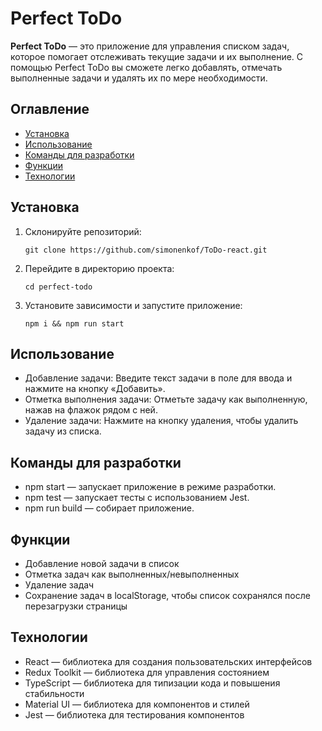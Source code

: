 # Perfect ToDo

**Perfect ToDo** — это приложение для управления списком задач, которое помогает отслеживать текущие задачи и их выполнение. С помощью Perfect ToDo вы сможете легко добавлять, отмечать выполненные задачи и удалять их по мере необходимости.

## Оглавление

- [Установка](#установка)
- [Использование](#использование)
- [Команды для разработки](#команды-для-разработки)
- [Функции](#функции)
- [Технологии](#технологии)

## Установка

1. Склонируйте репозиторий:

   ```
   git clone https://github.com/simonenkof/ToDo-react.git
   ```

2. Перейдите в директорию проекта:

   ```
   cd perfect-todo
   ```

3. Установите зависимости и запустите приложение:

   ```
   npm i && npm run start
   ```

## Использование

- Добавление задачи: Введите текст задачи в поле для ввода и нажмите на кнопку «Добавить».
- Отметка выполнения задачи: Отметьте задачу как выполненную, нажав на флажок рядом с ней.
- Удаление задачи: Нажмите на кнопку удаления, чтобы удалить задачу из списка.

## Команды для разработки

- npm start — запускает приложение в режиме разработки.
- npm test — запускает тесты с использованием Jest.
- npm run build — собирает приложение.

## Функции

- Добавление новой задачи в список
- Отметка задач как выполненных/невыполненных
- Удаление задач
- Сохранение задач в localStorage, чтобы список сохранялся после перезагрузки страницы

## Технологии

- React — библиотека для создания пользовательских интерфейсов
- Redux Toolkit — библиотека для управления состоянием
- TypeScript — библиотека для типизации кода и повышения стабильности
- Material UI — библиотека для компонентов и стилей
- Jest — библиотека для тестирования компонентов
